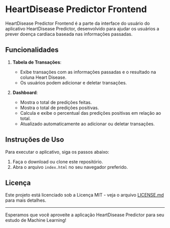 # HeartDisease Predictor Frontend

HeartDisease Predictor Frontend é a parte da interface do usuário do aplicativo HeartDisease Predictor, desenvolvido para ajudar os usuários a prever doença cardiaca baseada nas informações passadas.

## Funcionalidades

1. **Tabela de Transações**:

   - Exibe transações com as informações passadas e o resultado na coluna Heart Disease.
   - Os usuários podem adicionar e deletar transações.

2. **Dashboard**:
   - Mostra o total de predições feitas.
   - Mostra o total de predições positivas.
   - Calcula e exibe o percentual das predições positivas em relação ao total.
   - Atualizado automaticamente ao adicionar ou deletar transações.

## Instruções de Uso

Para executar o aplicativo, siga os passos abaixo:

1. Faça o download ou clone este repositório.
2. Abra o arquivo `index.html` no seu navegador preferido.

## Licença

Este projeto está licenciado sob a Licença MIT - veja o arquivo [LICENSE.md](LICENSE.md) para mais detalhes.

---

Esperamos que você aproveite a aplicação HeartDisease Predictor para seu estudo de Machine Learning!
